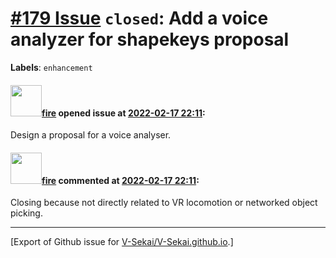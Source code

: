 # [\#179 Issue](https://github.com/V-Sekai/V-Sekai.github.io/issues/179) `closed`: Add a voice analyzer for shapekeys proposal
**Labels**: `enhancement`


#### <img src="https://avatars.githubusercontent.com/u/32321?u=c2e06a3d2b49a467aa907e54aa259516440267cc&v=4" width="50">[fire](https://github.com/fire) opened issue at [2022-02-17 22:11](https://github.com/V-Sekai/V-Sekai.github.io/issues/179):

Design a proposal for a voice analyser.

#### <img src="https://avatars.githubusercontent.com/u/32321?u=c2e06a3d2b49a467aa907e54aa259516440267cc&v=4" width="50">[fire](https://github.com/fire) commented at [2022-02-17 22:11](https://github.com/V-Sekai/V-Sekai.github.io/issues/179#issuecomment-1107839509):

Closing because not directly related to VR locomotion or networked object picking.


-------------------------------------------------------------------------------



[Export of Github issue for [V-Sekai/V-Sekai.github.io](https://github.com/V-Sekai/V-Sekai.github.io).]
